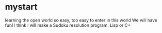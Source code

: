 # mystart
learning the open world
so easy, too easy to enter in this world
We will have fun!
I think I will make a Sudoku resolution program.
Lisp or C+
